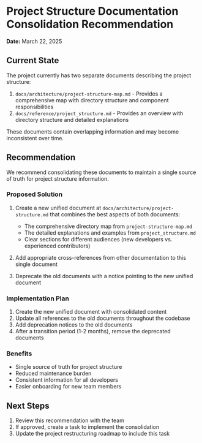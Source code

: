 # Project Structure Documentation Consolidation Recommendation

**Date:** March 22, 2025

## Current State

The project currently has two separate documents describing the project structure:

1. `docs/architecture/project-structure-map.md` - Provides a comprehensive map with directory structure and component responsibilities
2. `docs/reference/project_structure.md` - Provides an overview with directory structure and detailed explanations

These documents contain overlapping information and may become inconsistent over time.

## Recommendation

We recommend consolidating these documents to maintain a single source of truth for project structure information.

### Proposed Solution

1. Create a new unified document at `docs/architecture/project-structure.md` that combines the best aspects of both documents:
   - The comprehensive directory map from `project-structure-map.md`
   - The detailed explanations and examples from `project_structure.md`
   - Clear sections for different audiences (new developers vs. experienced contributors)

2. Add appropriate cross-references from other documentation to this single document

3. Deprecate the old documents with a notice pointing to the new unified document

### Implementation Plan

1. Create the new unified document with consolidated content
2. Update all references to the old documents throughout the codebase
3. Add deprecation notices to the old documents
4. After a transition period (1-2 months), remove the deprecated documents

### Benefits

- Single source of truth for project structure
- Reduced maintenance burden
- Consistent information for all developers
- Easier onboarding for new team members

## Next Steps

1. Review this recommendation with the team
2. If approved, create a task to implement the consolidation
3. Update the project restructuring roadmap to include this task 